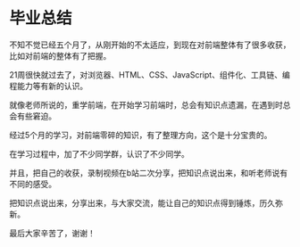 # 毕业总结

不知不觉已经五个月了，从刚开始的不太适应，到现在对前端整体有了很多收获，比如对前端的整体有了把握。

21周很快就过去了，对浏览器、HTML、CSS、JavaScript、组件化、工具链、编程能力等有新的认识。

就像老师所说的，重学前端，在开始学习前端时，总会有知识点遗漏，在遇到时总会有些窘迫。

经过5个月的学习，对前端零碎的知识，有了整理方向，这个是十分宝贵的。

在学习过程中，加了不少同学群，认识了不少同学。

并且，把自己的收获，录制视频在b站二次分享，把知识点说出来，和听老师说有不同的感受。

把知识点说出来，分享出来，与大家交流，能让自己的知识点得到锤炼，历久弥新。

最后大家辛苦了，谢谢！
